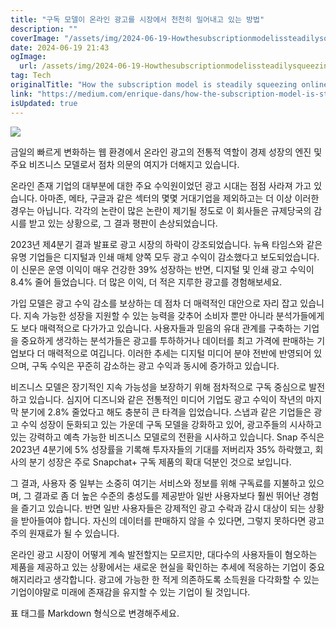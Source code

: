 ```yaml
---
title: "구독 모델이 온라인 광고를 시장에서 천천히 밀어내고 있는 방법"
description: ""
coverImage: "/assets/img/2024-06-19-Howthesubscriptionmodelissteadilysqueezingonlineadvertisingoutofthemarket_0.png"
date: 2024-06-19 21:43
ogImage:
  url: /assets/img/2024-06-19-Howthesubscriptionmodelissteadilysqueezingonlineadvertisingoutofthemarket_0.png
tag: Tech
originalTitle: "How the subscription model is steadily squeezing online advertising out of the market"
link: "https://medium.com/enrique-dans/how-the-subscription-model-is-steadily-squeezing-online-advertising-out-of-the-market-3003fcce056f"
isUpdated: true
---
```


<img src="/assets/img/2024-06-19-Howthesubscriptionmodelissteadilysqueezingonlineadvertisingoutofthemarket_0.png" />

금일의 빠르게 변화하는 웹 환경에서 온라인 광고의 전통적 역할이 경제 성장의 엔진 및 주요 비즈니스 모델로서 점차 의문의 여지가 더해지고 있습니다.

온라인 존재 기업의 대부분에 대한 주요 수익원이었던 광고 시대는 점점 사라져 가고 있습니다. 아마존, 메타, 구글과 같은 섹터의 몇몇 거대기업을 제외하고는 더 이상 이러한 경우는 아닙니다. 각각의 논란이 많은 논란이 제기될 정도로 이 회사들은 규제당국의 감시를 받고 있는 상황으로, 그 결과 평판이 손상되었습니다.

2023년 제4분기 결과 발표로 광고 시장의 하락이 강조되었습니다. 뉴욕 타임스와 같은 유명 기업들은 디지털과 인쇄 매체 양쪽 모두 광고 수익이 감소했다고 보도되었습니다. 이 신문은 운영 이익이 매우 건강한 39% 성장하는 반면, 디지털 및 인쇄 광고 수익이 8.4% 줄어 들었습니다. 더 많은 이익, 더 적은 지루한 광고를 경험해보세요.

<div class="content-ad"></div>

가입 모델은 광고 수익 감소를 보상하는 데 점차 더 매력적인 대안으로 자리 잡고 있습니다. 지속 가능한 성장을 지원할 수 있는 능력을 갖추어 소비자 뿐만 아니라 분석가들에게도 보다 매력적으로 다가가고 있습니다. 사용자들과 믿음의 유대 관계를 구축하는 기업을 중요하게 생각하는 분석가들은 광고를 투하하거나 데이터를 최고 가격에 판매하는 기업보다 더 매력적으로 여깁니다. 이러한 추세는 디지털 미디어 분야 전반에 반영되어 있으며, 구독 수익은 꾸준히 감소하는 광고 수익과 동시에 증가하고 있습니다.

비즈니스 모델은 장기적인 지속 가능성을 보장하기 위해 점차적으로 구독 중심으로 발전하고 있습니다. 심지어 디즈니와 같은 전통적인 미디어 기업도 광고 수익이 작년의 마지막 분기에 2.8% 줄었다고 해도 충분히 큰 타격을 입었습니다. 스냅과 같은 기업들은 광고 수익 성장이 둔화되고 있는 가운데 구독 모델을 강화하고 있어, 광고주들의 시사하고 있는 강력하고 예측 가능한 비즈니스 모델로의 전환을 시사하고 있습니다. Snap 주식은 2023년 4분기에 5% 성장률을 기록해 투자자들의 기대를 저버리자 35% 하락했고, 회사의 분기 성장은 주로 Snapchat+ 구독 제품의 확대 덕분인 것으로 보입니다.

그 결과, 사용자 중 일부는 소중히 여기는 서비스와 정보를 위해 구독료를 지불하고 있으며, 그 결과로 좀 더 높은 수준의 충성도를 제공받아 일반 사용자보다 훨씬 뛰어난 경험을 즐기고 있습니다. 반면 일반 사용자들은 강제적인 광고 수락과 감시 대상이 되는 상황을 받아들여야 합니다. 자신의 데이터를 판매하지 않을 수 있다면, 그렇지 못하다면 광고주의 원재료가 될 수 있습니다.

온라인 광고 시장이 어떻게 계속 발전할지는 모르지만, 대다수의 사용자들이 혐오하는 제품을 제공하고 있는 상황에서는 새로운 현실을 확인하는 추세에 적응하는 기업이 중요해지리라고 생각합니다. 광고에 가능한 한 적게 의존하도록 소득원을 다각화할 수 있는 기업이야말로 미래에 존재감을 유지할 수 있는 기업이 될 것입니다.

<div class="content-ad"></div>

표 태그를 Markdown 형식으로 변경해주세요.
